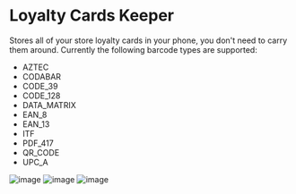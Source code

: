 # Loyalty Cards Keeper

Stores all of your store loyalty cards in your phone, you don't need to carry them around. Currently
the following barcode types are supported:

- AZTEC
- CODABAR
- CODE_39
- CODE_128
- DATA_MATRIX
- EAN_8
- EAN_13
- ITF
- PDF_417
- QR_CODE
- UPC_A

![image](https://user-images.githubusercontent.com/16118248/145631339-21b8a2db-eb6a-4418-823e-9ee604b2ad90.png)
![image](https://user-images.githubusercontent.com/16118248/145631426-3a6de609-62b9-4939-aaf6-e74dccb894af.png)
![image](https://user-images.githubusercontent.com/16118248/145631468-16dd8ec7-0ce9-4cab-bf44-8367b3bafc8f.png)

